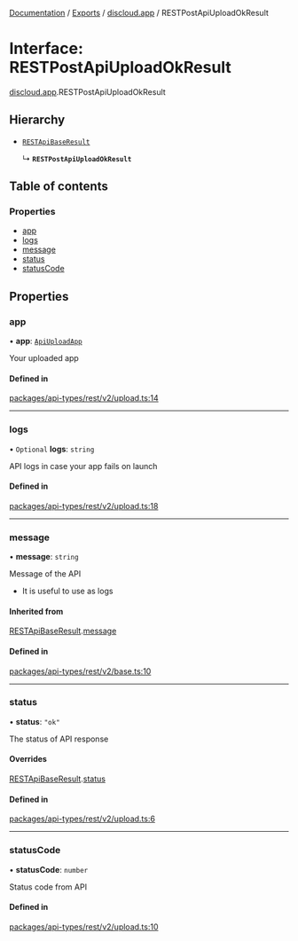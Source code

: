 [Documentation](../README.md) / [Exports](../modules.md) / [discloud.app](../modules/discloud_app.md) / RESTPostApiUploadOkResult

# Interface: RESTPostApiUploadOkResult

[discloud.app](../modules/discloud_app.md).RESTPostApiUploadOkResult

## Hierarchy

- [`RESTApiBaseResult`](discloud_app.RESTApiBaseResult.md)

  ↳ **`RESTPostApiUploadOkResult`**

## Table of contents

### Properties

- [app](discloud_app.RESTPostApiUploadOkResult.md#app)
- [logs](discloud_app.RESTPostApiUploadOkResult.md#logs)
- [message](discloud_app.RESTPostApiUploadOkResult.md#message)
- [status](discloud_app.RESTPostApiUploadOkResult.md#status)
- [statusCode](discloud_app.RESTPostApiUploadOkResult.md#statuscode)

## Properties

### app

• **app**: [`ApiUploadApp`](discloud_app.ApiUploadApp.md)

Your uploaded app

#### Defined in

[packages/api-types/rest/v2/upload.ts:14](https://github.com/discloud/discloud.app/blob/99d4db4/packages/api-types/rest/v2/upload.ts#L14)

___

### logs

• `Optional` **logs**: `string`

API logs in case your app fails on launch

#### Defined in

[packages/api-types/rest/v2/upload.ts:18](https://github.com/discloud/discloud.app/blob/99d4db4/packages/api-types/rest/v2/upload.ts#L18)

___

### message

• **message**: `string`

Message of the API
- It is useful to use as logs

#### Inherited from

[RESTApiBaseResult](discloud_app.RESTApiBaseResult.md).[message](discloud_app.RESTApiBaseResult.md#message)

#### Defined in

[packages/api-types/rest/v2/base.ts:10](https://github.com/discloud/discloud.app/blob/99d4db4/packages/api-types/rest/v2/base.ts#L10)

___

### status

• **status**: ``"ok"``

The status of API response

#### Overrides

[RESTApiBaseResult](discloud_app.RESTApiBaseResult.md).[status](discloud_app.RESTApiBaseResult.md#status)

#### Defined in

[packages/api-types/rest/v2/upload.ts:6](https://github.com/discloud/discloud.app/blob/99d4db4/packages/api-types/rest/v2/upload.ts#L6)

___

### statusCode

• **statusCode**: `number`

Status code from API

#### Defined in

[packages/api-types/rest/v2/upload.ts:10](https://github.com/discloud/discloud.app/blob/99d4db4/packages/api-types/rest/v2/upload.ts#L10)
